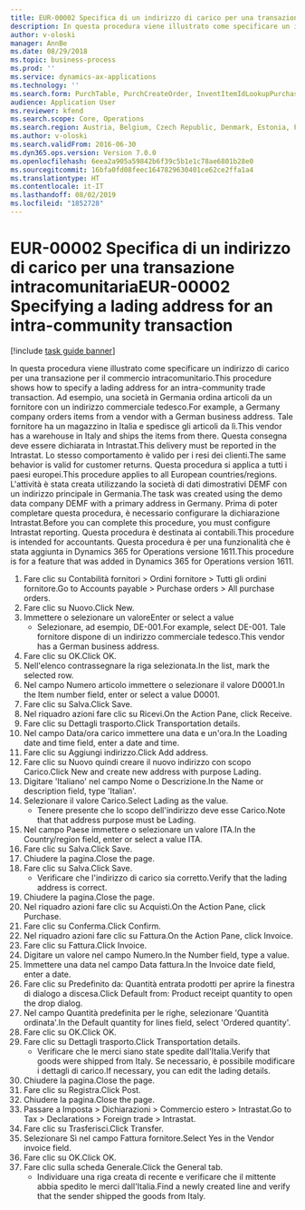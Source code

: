 ```yaml
---
title: EUR-00002 Specifica di un indirizzo di carico per una transazione intracomunitaria
description: In questa procedura viene illustrato come specificare un indirizzo di carico per una transazione per il commercio intracomunitario.
author: v-oloski
manager: AnnBe
ms.date: 08/29/2018
ms.topic: business-process
ms.prod: ''
ms.service: dynamics-ax-applications
ms.technology: ''
ms.search.form: PurchTable, PurchCreateOrder, InventItemIdLookupPurchase, TransportationDocument, LogisticsPostalAddress, SysLookupMultiSelectGrid,  VendEditInvoice, VendEditInvoiceDefaultQuantityForLinesDropDialog, Intrastat, SysQueryForm
audience: Application User
ms.reviewer: kfend
ms.search.scope: Core, Operations
ms.search.region: Austria, Belgium, Czech Republic, Denmark, Estonia, Finland, France, Germany, Hungary, Ireland, Italy, Latvia, Lithuania, Netherlands, Poland, Spain, Sweden, United Kingdom
ms.author: v-oloski
ms.search.validFrom: 2016-06-30
ms.dyn365.ops.version: Version 7.0.0
ms.openlocfilehash: 6eea2a905a59842b6f39c5b1e1c78ae6801b28e0
ms.sourcegitcommit: 16bfa0fd08feec1647829630401ce62ce2ffa1a4
ms.translationtype: HT
ms.contentlocale: it-IT
ms.lasthandoff: 08/02/2019
ms.locfileid: "1852728"
---
```

# <a name="eur-00002-specifying-a-lading-address-for-an-intra-community-transaction"></a><span data-ttu-id="cd616-103">EUR-00002 Specifica di un indirizzo di carico per una transazione intracomunitaria</span><span class="sxs-lookup"><span data-stu-id="cd616-103">EUR-00002 Specifying a lading address for an intra-community transaction</span></span>

[!include [task guide banner](../../includes/task-guide-banner.md)]

<span data-ttu-id="cd616-104">In questa procedura viene illustrato come specificare un indirizzo di carico per una transazione per il commercio intracomunitario.</span><span class="sxs-lookup"><span data-stu-id="cd616-104">This procedure shows how to specify a lading address for an intra-community trade transaction.</span></span> <span data-ttu-id="cd616-105">Ad esempio, una società in Germania ordina articoli da un fornitore con un indirizzo commerciale tedesco.</span><span class="sxs-lookup"><span data-stu-id="cd616-105">For example, a Germany company orders items from a vendor with a German business address.</span></span> <span data-ttu-id="cd616-106">Tale fornitore ha un magazzino in Italia e spedisce gli articoli da lì.</span><span class="sxs-lookup"><span data-stu-id="cd616-106">This vendor has a warehouse in Italy and ships the items from there.</span></span> <span data-ttu-id="cd616-107">Questa consegna deve essere dichiarata in Intrastat.</span><span class="sxs-lookup"><span data-stu-id="cd616-107">This delivery must be reported in the Intrastat.</span></span> <span data-ttu-id="cd616-108">Lo stesso comportamento è valido per i resi dei clienti.</span><span class="sxs-lookup"><span data-stu-id="cd616-108">The same behavior is valid for customer returns.</span></span>
<span data-ttu-id="cd616-109">Questa procedura si applica a tutti i paesi europei.</span><span class="sxs-lookup"><span data-stu-id="cd616-109">This procedure applies to all European countries/regions.</span></span> <span data-ttu-id="cd616-110">L'attività è stata creata utilizzando la società di dati dimostrativi DEMF con un indirizzo principale in Germania.</span><span class="sxs-lookup"><span data-stu-id="cd616-110">The task was created using the demo data company DEMF with a primary address in Germany.</span></span> <span data-ttu-id="cd616-111">Prima di poter completare questa procedura, è necessario configurare la dichiarazione Intrastat.</span><span class="sxs-lookup"><span data-stu-id="cd616-111">Before you can complete this procedure, you must configure Intrastat reporting.</span></span> <span data-ttu-id="cd616-112">Questa procedura è destinata ai contabili.</span><span class="sxs-lookup"><span data-stu-id="cd616-112">This procedure is intended for accountants.</span></span> <span data-ttu-id="cd616-113">Questa procedura è per una funzionalità che è stata aggiunta in Dynamics 365 for Operations versione 1611.</span><span class="sxs-lookup"><span data-stu-id="cd616-113">This procedure is for a feature that was added in Dynamics 365 for Operations version 1611.</span></span>

1. <span data-ttu-id="cd616-114">Fare clic su Contabilità fornitori > Ordini fornitore > Tutti gli ordini fornitore.</span><span class="sxs-lookup"><span data-stu-id="cd616-114">Go to Accounts payable > Purchase orders > All purchase orders.</span></span>
2. <span data-ttu-id="cd616-115">Fare clic su Nuovo.</span><span class="sxs-lookup"><span data-stu-id="cd616-115">Click New.</span></span>
3. <span data-ttu-id="cd616-116">Immettere o selezionare un valore</span><span class="sxs-lookup"><span data-stu-id="cd616-116">Enter or select a value</span></span>
    * <span data-ttu-id="cd616-117">Selezionare, ad esempio, DE-001.</span><span class="sxs-lookup"><span data-stu-id="cd616-117">For example, select DE-001.</span></span> <span data-ttu-id="cd616-118">Tale fornitore dispone di un indirizzo commerciale tedesco.</span><span class="sxs-lookup"><span data-stu-id="cd616-118">This vendor has a German business address.</span></span>  
4. <span data-ttu-id="cd616-119">Fare clic su OK.</span><span class="sxs-lookup"><span data-stu-id="cd616-119">Click OK.</span></span>
5. <span data-ttu-id="cd616-120">Nell'elenco contrassegnare la riga selezionata.</span><span class="sxs-lookup"><span data-stu-id="cd616-120">In the list, mark the selected row.</span></span>
6. <span data-ttu-id="cd616-121">Nel campo Numero articolo immettere o selezionare il valore D0001.</span><span class="sxs-lookup"><span data-stu-id="cd616-121">In the Item number field, enter or select a value D0001.</span></span>
7. <span data-ttu-id="cd616-122">Fare clic su Salva.</span><span class="sxs-lookup"><span data-stu-id="cd616-122">Click Save.</span></span>
8. <span data-ttu-id="cd616-123">Nel riquadro azioni fare clic su Ricevi.</span><span class="sxs-lookup"><span data-stu-id="cd616-123">On the Action Pane, click Receive.</span></span>
9. <span data-ttu-id="cd616-124">Fare clic su Dettagli trasporto.</span><span class="sxs-lookup"><span data-stu-id="cd616-124">Click Transportation details.</span></span>
10. <span data-ttu-id="cd616-125">Nel campo Data/ora carico immettere una data e un'ora.</span><span class="sxs-lookup"><span data-stu-id="cd616-125">In the Loading date and time field, enter a date and time.</span></span>
11. <span data-ttu-id="cd616-126">Fare clic su Aggiungi indirizzo.</span><span class="sxs-lookup"><span data-stu-id="cd616-126">Click Add address.</span></span>
12. <span data-ttu-id="cd616-127">Fare clic su Nuovo quindi creare il nuovo indirizzo con scopo Carico.</span><span class="sxs-lookup"><span data-stu-id="cd616-127">Click New and create new address with purpose Lading.</span></span>
13. <span data-ttu-id="cd616-128">Digitare 'Italiano' nel campo Nome o Descrizione.</span><span class="sxs-lookup"><span data-stu-id="cd616-128">In the Name or description field, type 'Italian'.</span></span>
14. <span data-ttu-id="cd616-129">Selezionare il valore Carico.</span><span class="sxs-lookup"><span data-stu-id="cd616-129">Select Lading as the value.</span></span>
    * <span data-ttu-id="cd616-130">Tenere presente che lo scopo dell'indirizzo deve esse Carico.</span><span class="sxs-lookup"><span data-stu-id="cd616-130">Note that that address purpose must be Lading.</span></span>  
15. <span data-ttu-id="cd616-131">Nel campo Paese immettere o selezionare un valore ITA.</span><span class="sxs-lookup"><span data-stu-id="cd616-131">In the Country/region field, enter or select a value ITA.</span></span>
16. <span data-ttu-id="cd616-132">Fare clic su Salva.</span><span class="sxs-lookup"><span data-stu-id="cd616-132">Click Save.</span></span>
17. <span data-ttu-id="cd616-133">Chiudere la pagina.</span><span class="sxs-lookup"><span data-stu-id="cd616-133">Close the page.</span></span>
18. <span data-ttu-id="cd616-134">Fare clic su Salva.</span><span class="sxs-lookup"><span data-stu-id="cd616-134">Click Save.</span></span>
    * <span data-ttu-id="cd616-135">Verificare che l'indirizzo di carico sia corretto.</span><span class="sxs-lookup"><span data-stu-id="cd616-135">Verify that the lading address is correct.</span></span>  
19. <span data-ttu-id="cd616-136">Chiudere la pagina.</span><span class="sxs-lookup"><span data-stu-id="cd616-136">Close the page.</span></span>
20. <span data-ttu-id="cd616-137">Nel riquadro azioni fare clic su Acquisti.</span><span class="sxs-lookup"><span data-stu-id="cd616-137">On the Action Pane, click Purchase.</span></span>
21. <span data-ttu-id="cd616-138">Fare clic su Conferma.</span><span class="sxs-lookup"><span data-stu-id="cd616-138">Click Confirm.</span></span>
22. <span data-ttu-id="cd616-139">Nel riquadro azioni fare clic su Fattura.</span><span class="sxs-lookup"><span data-stu-id="cd616-139">On the Action Pane, click Invoice.</span></span>
23. <span data-ttu-id="cd616-140">Fare clic su Fattura.</span><span class="sxs-lookup"><span data-stu-id="cd616-140">Click Invoice.</span></span>
24. <span data-ttu-id="cd616-141">Digitare un valore nel campo Numero.</span><span class="sxs-lookup"><span data-stu-id="cd616-141">In the Number field, type a value.</span></span>
25. <span data-ttu-id="cd616-142">Immettere una data nel campo Data fattura.</span><span class="sxs-lookup"><span data-stu-id="cd616-142">In the Invoice date field, enter a date.</span></span>
26. <span data-ttu-id="cd616-143">Fare clic su Predefinito da: Quantità entrata prodotti per aprire la finestra di dialogo a discesa.</span><span class="sxs-lookup"><span data-stu-id="cd616-143">Click Default from: Product receipt quantity to open the drop dialog.</span></span>
27. <span data-ttu-id="cd616-144">Nel campo Quantità predefinita per le righe, selezionare 'Quantità ordinata'.</span><span class="sxs-lookup"><span data-stu-id="cd616-144">In the Default quantity for lines field, select 'Ordered quantity'.</span></span>
28. <span data-ttu-id="cd616-145">Fare clic su OK.</span><span class="sxs-lookup"><span data-stu-id="cd616-145">Click OK.</span></span>
29. <span data-ttu-id="cd616-146">Fare clic su Dettagli trasporto.</span><span class="sxs-lookup"><span data-stu-id="cd616-146">Click Transportation details.</span></span>
    * <span data-ttu-id="cd616-147">Verificare che le merci siano state spedite dall'Italia.</span><span class="sxs-lookup"><span data-stu-id="cd616-147">Verify that goods were shipped from Italy.</span></span> <span data-ttu-id="cd616-148">Se necessario, è possibile modificare i dettagli di carico.</span><span class="sxs-lookup"><span data-stu-id="cd616-148">If necessary, you can edit the lading details.</span></span>  
30. <span data-ttu-id="cd616-149">Chiudere la pagina.</span><span class="sxs-lookup"><span data-stu-id="cd616-149">Close the page.</span></span>
31. <span data-ttu-id="cd616-150">Fare clic su Registra.</span><span class="sxs-lookup"><span data-stu-id="cd616-150">Click Post.</span></span>
32. <span data-ttu-id="cd616-151">Chiudere la pagina.</span><span class="sxs-lookup"><span data-stu-id="cd616-151">Close the page.</span></span>
33. <span data-ttu-id="cd616-152">Passare a Imposta > Dichiarazioni > Commercio estero > Intrastat.</span><span class="sxs-lookup"><span data-stu-id="cd616-152">Go to Tax > Declarations > Foreign trade > Intrastat.</span></span>
34. <span data-ttu-id="cd616-153">Fare clic su Trasferisci.</span><span class="sxs-lookup"><span data-stu-id="cd616-153">Click Transfer.</span></span>
35. <span data-ttu-id="cd616-154">Selezionare Sì nel campo Fattura fornitore.</span><span class="sxs-lookup"><span data-stu-id="cd616-154">Select Yes in the Vendor invoice field.</span></span>
36. <span data-ttu-id="cd616-155">Fare clic su OK.</span><span class="sxs-lookup"><span data-stu-id="cd616-155">Click OK.</span></span>
37. <span data-ttu-id="cd616-156">Fare clic sulla scheda Generale.</span><span class="sxs-lookup"><span data-stu-id="cd616-156">Click the General tab.</span></span>
    * <span data-ttu-id="cd616-157">Individuare una riga creata di recente e verificare che il mittente abbia spedito le merci dall'Italia.</span><span class="sxs-lookup"><span data-stu-id="cd616-157">Find a newly created line and verify that the sender shipped the goods from Italy.</span></span>  

